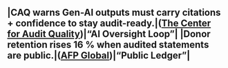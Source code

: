 |CAQ warns Gen-AI outputs must carry citations + confidence to stay audit-ready.|([The Center for Audit Quality](https://www.thecaq.org/wp-content/uploads/2024/04/caq_auditing-in-the-age-of-generative-ai__2024-04.pdf?utm_source=chatgpt.com "[PDF] Auditing in the Age of Generative AI"))|“AI Oversight Loop”|
|Donor retention rises 16 % when audited statements are public.|([AFP Global](https://afpglobal.org/FundraisingEffectivenessProject?utm_source=chatgpt.com "The Fundraising Effectiveness Project"))|“Public Ledger”|  
---